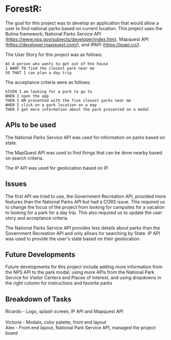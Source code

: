 # ForestR:
The goal for this project was to develop an application that would allow a user to find national parks based on current location. This project uses the Bulma framework, National Parks Service API (https://www.nps.gov/subjects/developer/index.htm), Mapquest API (https://developer.mapquest.com/), and IPAPI (https://ipapi.co/).

The User Story for this project was as follows: 

```
AS A person who wants to get out of hte house
I WANT TO find the closest park near me
SO THAT I can plan a day trip
```

The acceptance criteria were as follows: 

```
GIVEN I am looking for a park to go to
WHEN I open the app
THEN I AM presented with the five closest parks near me
WHEN I click on a park location on a map
THEN I get more information about the park presented on a modal
```

## APIs to be used

The National Parks Service API  was used for information on parks based on state. 

The MapQuest API was used to find things that can be done nearby based on search criteria.

The IP API was used for geolocation based on IP.

## Issues

The first API we tried to use, the Government Recreation API, provided more features than the National Parks API but had a CORS issue. This required us to change the focus of the project from looking for campsites for a vacation to looking for a park for a day trip. This also required us to update the user story and acceptance criteria.

The National Parks Service API provides less details about parks than the Government Recreation API and only allows for searching by State. IP API was used to provide the user's state based on their geolocation.

## Future Developments

Future developments for this project include adding more information from the NPS API to the park modal; using more APIs from the National Park Service for Visitor Centers and Places of Interest; and using dropdowns in the right column for instructions and favorite parks

## Breakdown of Tasks
 
Ricardo - Logo, splash screen, IP API and Mapquest API<br/> 			
Victoria - Modals, color palette, front end layout<br/>
Alex - Front end layout, National Park Service API, managed the project board<br/>
